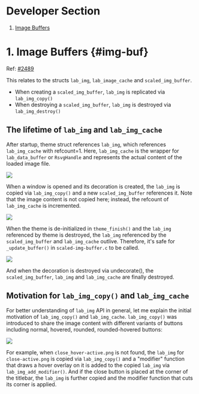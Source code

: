 # Developer Section

1. [Image Buffers](#img-buf)

# 1. Image Buffers {#img-buf}

Ref: [#2489](https://github.com/labwc/labwc/pull/2489)

This relates to the structs `lab_img`, `lab_image_cache` and
`scaled_img_buffer`.

- When creating a `scaled_img_buffer`, `lab_img` is replicated via
  `lab_img_copy()`
- When destroying a `scaled_img_buffer`, `lab_img` is destroyed via
  `lab_img_destroy()`

## The lifetime of `lab_img` and `lab_img_cache`

After startup, theme struct references `lab_img`, which references
`lab_img_cache` with refcount=1. Here, `lab_img_cache` is the wrapper for
`lab_data_buffer` or `RsvgHandle` and represents the actual content of the
loaded image file.

<img src="img/dev/img-buf1.png">

When a window is opened and its decoration is created, the `lab_img` is copied
via `lab_img_copy()` and a new `scaled_img_buffer` references it. Note that the
image content is not copied here; instead, the refcount of `lab_img_cache` is
incremented.

<img src="img/dev/img-buf2.png">

When the theme is de-initialized in `theme_finish()` and the `lab_img`
referenced by theme is destroyed, the `lab_img` referenced by the
`scaled_img_buffer` and `lab_img_cache` outlive. Therefore, it's safe for
`_update_buffer()` in `scaled-img-buffer.c` to be called.

<img src="img/dev/img-buf3.png">

And when the decoration is destroyed via undecorate(), the `scaled_img_buffer`,
`lab_img` and `lab_img_cache` are finally destroyed.

## Motivation for `lab_img_copy()` and `lab_img_cache`

For better understanding of `lab_img` API in general, let me explain the initial
motivation of `lab_img_copy()` and `lab_img_cache`. `lab_img_copy()` was
introduced to share the image content with different variants of buttons
including normal, hovered, rounded, rounded-hovered buttons:

<img src="img/dev/img-buf4.png">

For example, when `close_hover-active.png` is not found, the `lab_img` for
`close-active.png` is copied via `lab_img_copy()` and a "modifier" function
that draws a hover overlay on it is added to the copied `lab_img` via
`lab_img_add_modifier()`. And if the close button is placed at the corner of
the titlebar, the `lab_img` is further copied and the modifier function that
cuts its corner is applied.

